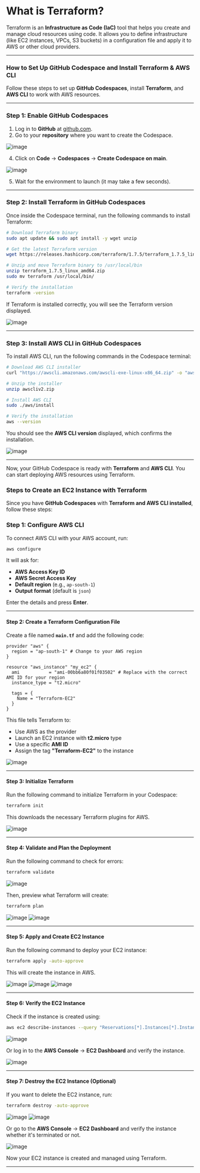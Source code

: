 # **What is Terraform?**  
Terraform is an **Infrastructure as Code (IaC)** tool that helps you create and manage cloud resources using code. It allows you to define infrastructure (like EC2 instances, VPCs, S3 buckets) in a configuration file and apply it to AWS or other cloud providers.  

---
### **How to Set Up GitHub Codespace and Install Terraform & AWS CLI**  

Follow these steps to set up **GitHub Codespaces**, install **Terraform**, and **AWS CLI** to work with AWS resources.  

---

### **Step 1: Enable GitHub Codespaces**  
1. Log in to **GitHub** at [github.com](https://github.com/).  
2. Go to your **repository** where you want to create the Codespace.  

  ![image](https://github.com/user-attachments/assets/2297f2b2-edad-4a52-a9de-cb785bd9d2d5)
  
4. Click on **Code** → **Codespaces** → **Create Codespace on main**.  

  ![image](https://github.com/user-attachments/assets/da0ee71e-2cd2-4647-bc47-0e43bd2e5d04)

5. Wait for the environment to launch (it may take a few seconds).  

---

### **Step 2: Install Terraform in GitHub Codespaces**  
Once inside the Codespace terminal, run the following commands to install Terraform:  

```sh
# Download Terraform binary
sudo apt update && sudo apt install -y wget unzip

# Get the latest Terraform version
wget https://releases.hashicorp.com/terraform/1.7.5/terraform_1.7.5_linux_amd64.zip

# Unzip and move Terraform binary to /usr/local/bin
unzip terraform_1.7.5_linux_amd64.zip
sudo mv terraform /usr/local/bin/

# Verify the installation
terraform -version
```

If Terraform is installed correctly, you will see the Terraform version displayed.  

![image](https://github.com/user-attachments/assets/744a2871-0ee2-4059-baa3-484c4b6b5767)

---

### **Step 3: Install AWS CLI in GitHub Codespaces**  
To install AWS CLI, run the following commands in the Codespace terminal:  

```sh
# Download AWS CLI installer
curl "https://awscli.amazonaws.com/awscli-exe-linux-x86_64.zip" -o "awscliv2.zip"

# Unzip the installer
unzip awscliv2.zip

# Install AWS CLI
sudo ./aws/install

# Verify the installation
aws --version
```
You should see the **AWS CLI version** displayed, which confirms the installation.  

![image](https://github.com/user-attachments/assets/131723c3-b1c8-4737-bae8-c5270a615465)

---


Now, your GitHub Codespace is ready with **Terraform** and **AWS CLI**. You can start deploying AWS resources using Terraform.

### **Steps to Create an EC2 Instance with Terraform**  

Since you have **GitHub Codespaces** with **Terraform and AWS CLI installed**, follow these steps:  

### **Step 1: Configure AWS CLI**  
To connect AWS CLI with your AWS account, run:  

```sh
aws configure
```
It will ask for:  
- **AWS Access Key ID**  
- **AWS Secret Access Key**  
- **Default region** (e.g., `ap-south-1`)  
- **Output format** (default is `json`)  

Enter the details and press **Enter**.  

---

#### **Step 2: Create a Terraform Configuration File**  
Create a file named **`main.tf`** and add the following code:  

```hcl
provider "aws" {
  region = "ap-south-1" # Change to your AWS region
}

resource "aws_instance" "my_ec2" {
  ami           = "ami-00bb6a80f01f03502" # Replace with the correct AMI ID for your region
  instance_type = "t2.micro"

  tags = {
    Name = "Terraform-EC2"
  }
}
```
This file tells Terraform to:  
- Use AWS as the provider  
- Launch an EC2 instance with **t2.micro** type  
- Use a specific **AMI ID**  
- Assign the tag **"Terraform-EC2"** to the instance  

![image](https://github.com/user-attachments/assets/ab018efc-b61c-40ec-b5c1-86a851092daa)

---

#### **Step 3: Initialize Terraform**  
Run the following command to initialize Terraform in your Codespace:  
```sh
terraform init
```
This downloads the necessary Terraform plugins for AWS.  

![image](https://github.com/user-attachments/assets/b42765a8-f4c4-40ba-af97-c504041a840c)

---

#### **Step 4: Validate and Plan the Deployment**  
Run the following command to check for errors:  
```sh
terraform validate
```

![image](https://github.com/user-attachments/assets/7c7d4e2e-b992-4881-b20c-a15da31262ce)

Then, preview what Terraform will create:  
```sh
terraform plan
```

![image](https://github.com/user-attachments/assets/b5e7454d-b0bd-4d20-bc57-c366469a27ae)
![image](https://github.com/user-attachments/assets/c34fa4c3-c40b-4a04-bc12-1c12c462f8cd)

---

#### **Step 5: Apply and Create EC2 Instance**  
Run the following command to deploy your EC2 instance:  
```sh
terraform apply -auto-approve
```
This will create the instance in AWS.  

![image](https://github.com/user-attachments/assets/261c403a-25ec-4371-b639-23cdb82b58be)
![image](https://github.com/user-attachments/assets/a7c69ad1-0e69-4153-925c-fb899658490b)
![image](https://github.com/user-attachments/assets/65e7f021-acda-4f70-b964-adc252c83908)

---

#### **Step 6: Verify the EC2 Instance**  
Check if the instance is created using:  
```sh
aws ec2 describe-instances --query "Reservations[*].Instances[*].InstanceId"
```

![image](https://github.com/user-attachments/assets/e9a24965-6e65-4dab-8ff6-ce0df31f3f23)

Or log in to the **AWS Console** → **EC2 Dashboard** and verify the instance.  

![image](https://github.com/user-attachments/assets/5d1dd96f-6e1e-40b9-a6a9-a1af799c7349)

---

#### **Step 7: Destroy the EC2 Instance (Optional)**  
If you want to delete the EC2 instance, run:  
```sh
terraform destroy -auto-approve
```

![image](https://github.com/user-attachments/assets/00ff38b1-6889-496b-8d89-b50d1f43336f)
![image](https://github.com/user-attachments/assets/9fd68ba3-e31b-4348-a8d6-9a633f4c10e9)

Or go to the **AWS Console** → **EC2 Dashboard** and verify the instance whether it's terminated or not.  

![image](https://github.com/user-attachments/assets/2ab09ea6-d0a8-41d7-b8b4-a4559fdb96a1)

Now your EC2 instance is created and managed using Terraform. 

---
